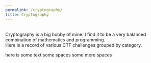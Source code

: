 ```yaml
---
permalink: /cryptography/
title: Cryptography
---
```


<br>
Cryptography is a big hobby of mine. I find it to be a very balanced combination of mathematics and programming. <br>
Here is a record of various CTF challenges grouped by category.


here is some text          some spaces               some more spaces
